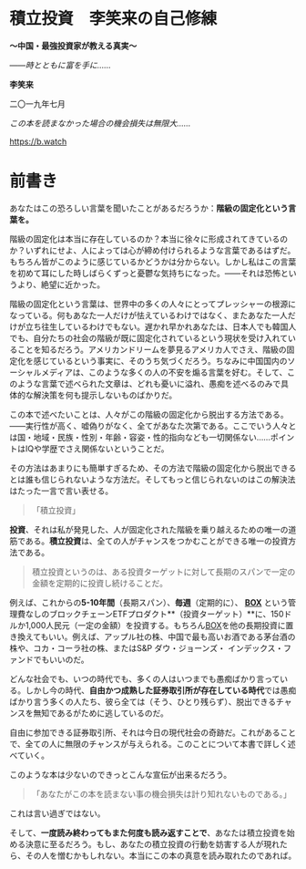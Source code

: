 # **積立投資　李笑来の自己修練**

**～中国・最強投資家が教える真実～**

*――時とともに富を手に……*

**李笑来**

二〇一九年七月

*この本を読まなかった場合の機会損失は無限大……*

https://b.watch

# **前書き**

あなたはこの恐ろしい言葉を聞いたことがあるだろうか：**階級の固定化という言葉を。** 

階級の固定化は本当に存在しているのか？本当に徐々に形成されてきているのか？いずれにせよ、人によっては心が締め付けられるような言葉であるはずだ。もちろん皆がこのように感じているかどうかは分からない。しかし私はこの言葉を初めて耳にした時しばらくずっと憂鬱な気持ちになった。――それは恐怖というより、絶望に近かった。

階級の固定化という言葉は、世界中の多くの人々にとってプレッシャーの根源になっている。何もあなた一人だけが怯えているわけではなく、またあなた一人だけが立ち往生しているわけでもない。遅かれ早かれあなたは、日本人でも韓国人でも、自分たちの社会の階級が既に固定化されているという現状を受け入れていることを知るだろう。アメリカンドリームを夢見るアメリカ人でさえ、階級の固定化を感じているという事実に、そのうち気づくだろう。ちなみに中国国内のソーシャルメディアは、このような多くの人の不安を煽る言葉を好む。そして、このような言葉で述べられた文章は、どれも憂いに溢れ、愚痴を述べるのみで具体的な解決策を何も提示しないものばかりだ。

この本で述べたいことは、人々がこの階級の固定化から脱出する方法である。――実行性が高く、嘘偽りがなく、全てがあなた次第である。ここでいう人々とは国・地域・民族・性別・年齢・容姿・性的指向なども一切関係ない……ポイントはIQや学歴でさえ関係ないということだ。

その方法はあまりにも簡単すぎるため、その方法で階級の固定化から脱出できるとは誰も信じられないような方法だ。そしてもっと信じられないのはこの解決法はたった一言で言い表せる。

> 「積立投資」

**投資**、それは私が発見した、人が固定化された階級を乗り越えるための唯一の道筋である。**積立投資**は、全ての人がチャンスをつかむことができる唯一の投資方法である。

> 積立投資というのは、ある投資ターゲットに対して長期のスパンで一定の金額を定期的に投資し続けることだ。

例えば、これからの**5-10年間**（長期スパン）、**毎週**（定期的に）、 **[BOX](https://b.watch)** という管理費なしのブロックチェーンETFプロダクト**（投資ターゲット）**に、150ドルか1,000人民元（一定の金額）を投資する。もちろん[BOX](https://b.watch)を他の長期投資に置き換えてもいい。例えば、アップル社の株、中国で最も高いお酒である茅台酒の株や、コカ・コーラ社の株、またはS&P ダウ・ジョーンズ・ インデックス・ファンドでもいいのだ。

どんな社会でも、いつの時代でも、多くの人はいつまでも愚痴ばかり言っている。しかし今の時代、**自由かつ成熟した証券取引所が存在している時代**では愚痴ばかり言う多くの人たち、彼ら全ては（そう、ひとり残らず）、脱出できるチャンスを無知であるがために逃しているのだ。　  

自由に参加できる証券取引所、それは今日の現代社会の奇跡だ。これがあることで、全ての人に無限のチャンスが与えられる。このことについて本書で詳しく述べていく。

このような本は少ないのできっとこんな宣伝が出来るだろう。

> 「あなたがこの本を読まない事の機会損失は計り知れないものである。」

これは言い過ぎではない。 

そして、**一度読み終わってもまた何度も読み返すことで**、あなたは積立投資を始める決意に至るだろう。もし、あなたの積立投資の行動を妨害する人が現れたら、その人を憎むかもしれない。本当にこの本の真意を読み取れたのであれば。

 